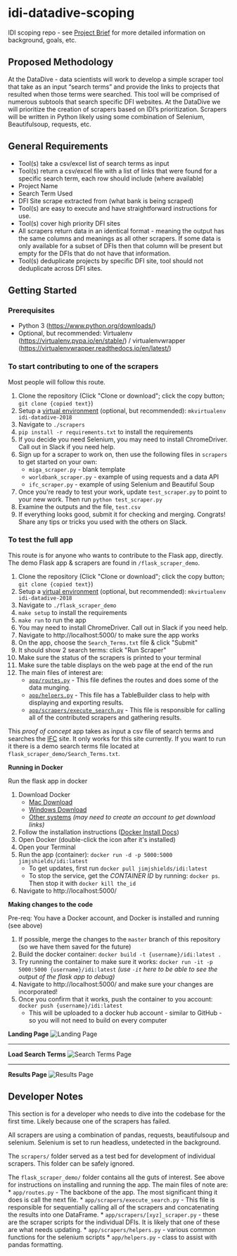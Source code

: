 # idi-datadive-scoping

IDI scoping repo - see  [Project Brief](https://docs.google.com/document/d/1sGneio4rzMvcZA9WSEO908Mce53GeSwuOvBeaRbV0rA/edit#heading=h.hs0b4pt5bzef) for more detailed information on background, goals, etc.


## Proposed Methodology
At the DataDive - data scientists will work to develop a simple scraper tool that take as an input “search terms” and provide the links to projects that resulted when those terms were searched.
This tool will be comprised of numerous subtools that search specific DFI websites. At the DataDive we will prioritize the creation of scrapers based on IDI’s prioritization. Scrapers will be written in Python likely using some combination of Selenium, Beautifulsoup, requests, etc.

## General Requirements
* Tool(s) take a csv/excel list of search terms as input
* Tool(s) return a csv/excel file with a list of links that were found for a specific search term, each row should include (where available)
* Project Name
* Search Term Used
* DFI Site scrape extracted from (what bank is being scraped)
* Tool(s) are easy to execute and have straightforward instructions for use.
* Tool(s) cover high priority DFI sites
* All scrapers return data in an identical format - meaning the output has the same columns and meanings as all other scrapers. If some data is only available for a subset of DFIs then that column will be present but empty for the DFIs that do not have that information.
* Tool(s) deduplicate projects by specific DFI site, tool should not deduplicate across DFI sites.

## Getting Started

### Prerequisites

* Python 3 (https://www.python.org/downloads/)
* Optional, but recommended: Virtualenv (https://virtualenv.pypa.io/en/stable/) / virtualenvwrapper (https://virtualenvwrapper.readthedocs.io/en/latest/)

### To start contributing to one of the scrapers

Most people will follow this route.

1. Clone the repository (Click "Clone or download"; click the copy button; `git clone {copied text}`)
2. Setup a [virtual environment](https://python-guide-cn.readthedocs.io/en/latest/dev/virtualenvs.html) (optional, but recommended): `mkvirtualenv idi-datadive-2018`
3. Navigate to `./scrapers`
4. `pip install -r requirements.txt` to install the requirements
5. If you decide you need Selenium, you may need to install ChromeDriver. Call out in Slack if you need help.
6. Sign up for a scraper to work on, then use the following files in `scrapers` to get started on your own:
    * `miga_scraper.py` - blank template
    * `worldbank_scraper.py` - example of using requests and a data API
    * `ifc_scraper.py` - example of using Selenium and Beautiful Soup
7. Once you're ready to test your work, update `test_scraper.py` to point to your new work. Then run `python test_scraper.py`
8. Examine the outputs and the file, `test.csv`
9. If everything looks good, submit it for checking and merging. Congrats! Share any tips or tricks you used with the others on Slack.

### To test the full app

This route is for anyone who wants to contribute to the Flask app, directly.
The demo Flask app & scrapers are found in `/flask_scraper_demo`.

1. Clone the repository (Click "Clone or download"; click the copy button; `git clone {copied text}`)
2. Setup a [virtual environment](https://python-guide-cn.readthedocs.io/en/latest/dev/virtualenvs.html) (optional, but recommended): `mkvirtualenv idi-datadive-2018`
3. Navigate to `./flask_scraper_demo`
4. `make setup` to install the requirements
5. `make run` to run the app
5. You may need to install ChromeDriver. Call out in Slack if you need help.
6. Navigate to http://localhost:5000/ to make sure the app works
7. On the app, choose the `Search_Terms.txt` file & click "Submit"
8. It should show 2 search terms: click "Run Scraper"
9. Make sure the status of the scrapers is printed to your terminal
10. Make sure the table displays on the web page at the end of the run
11. The main files of interest are:
    * [`app/routes.py`](https://github.com/datakind/idi-datadive-2018/blob/master/flask_scraper_demo/app/routes.py) - This file defines the routes and does some of the data munging.
    * [`app/helpers.py`](https://github.com/datakind/idi-datadive-2018/blob/master/flask_scraper_demo/app/helpers.py) - This file has a TableBuilder class to help with displaying and exporting results.
    * [`app/scrapers/execute_search.py`](https://github.com/datakind/idi-datadive-2018/blob/master/flask_scraper_demo/app/scrapers/execute_search.py) - This file is responsible for calling all of the contributed scrapers and gathering results.

This *proof of concept* app takes as input a csv file of search terms and searches the [IFC](https://disclosures.ifc.org/#/enterpriseSearchResultsHome/*) site. It only works for this site currently. If you want to run it there is a demo search terms file located at `flask_scraper_demo/Search_Terms.txt`.


**Running in Docker**

Run the flask app in docker

1. Download Docker
    * [Mac Download](https://download.docker.com/mac/stable/Docker.dmg)
    * [Windows Download](https://download.docker.com/win/stable/Docker%20for%20Windows%20Installer.exe)
    * [Other systems](https://www.docker.com/community-edition#/download) *(may need to create an account to get download links)*
2. Follow the installation instructions ([Docker Install Docs](https://docs.docker.com/install/))
3. Open Docker (double-click the icon after it's installed)
4. Open your Terminal
5. Run the app (container): `docker run -d -p 5000:5000 jimjshields/idi:latest`
    * To get updates, first run `docker pull jimjshields/idi:latest`
    * To stop the service, get the *CONTAINER ID* by running: `docker ps`. Then stop it with `docker kill the_id`
6. Navigate to http://localhost:5000/


**Making changes to the code**

Pre-req: You have a Docker account, and Docker is installed and running (see above)

1. If possible, merge the changes to the `master` branch of this repository (so we have them saved for the future)
2. Build the docker container: `docker build -t {username}/idi:latest .`
3. Try running the container to make sure it works: `docker run -it -p 5000:5000 {username}/idi:latest` *(use `-it` here to be able to see the output of the flask app to debug)*
4. Navigate to http://localhost:5000/ and make sure your changes are incorporated!
5. Once you confirm that it works, push the container to you account: `docker push {username}/idi:latest`
    * This will be uploaded to a docker hub account - similar to GitHub - so you will not need to build on every computer

**Landing Page**
![Landing Page](img/p1.png)
__________________________

**Load Search Terms**
![Search Terms Page](img/p2.png)
__________________________
**Results Page**
![Results Page](img/p3.png)


## Developer Notes

This section is for a developer who needs to dive into the codebase for the first time.
Likely because one of the scrapers has failed.

All scrapers are using a combination of pandas, requests, beautifulsoup and selenium.
Selenium is set to run headless, undetected in the background.

The `scrapers/` folder served as a test bed for development of individual scrapers.
This folder can be safely ignored.

The `flask_scraper_demo/` folder contains all the guts of interest.
See above for instructions on installing and running the app.
The main files of note are:
    * `app/routes.py` - The backbone of the app. The most significant thing it does is call the next file.
    * `app/scrapers/execute_search.py` - This file is responsible for sequentially calling all of the scrapers and concatenating the results into one DataFrame.
    * `app/scrapers/[xyz]_scraper.py` - these are the scraper scripts for the individual DFIs. It is likely that one of these are what needs updating.
    * `app/scrapers/helpers.py` - various common functions for the selenium scripts
    * `app/helpers.py` - class to assist with pandas formatting.
